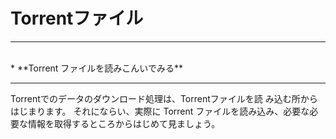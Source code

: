 # Torrentファイル
<hr>
<br>
* **Torrent ファイルを読みこんいでみる**

<br>
<hr>

Torrentでのデータのダウンロード処理は、Torrentファイルを読
み込む所からはじまります。
それにならい、実際に Torrent ファイルを読み込み、必要な必
要な情報を取得するところからはじめて見ましょう。
